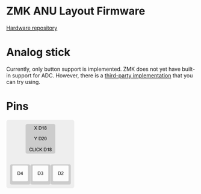 # ZMK ANU Layout Firmware

[Hardware repository](https://github.com/aroum/ANU)

# Analog stick
Currently, only button support is implemented. ZMK does not yet have built-in support for ADC. However, there is a [third-party implementation](https://github.com/badjeff/zmk-analog-input-driver) that you can try using.

# Pins 

![pin_fingers_layout](pics/pin_layout.png)




